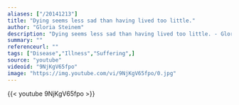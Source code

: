 ```yaml
---
aliases: ["/20141213"]
title: "Dying seems less sad than having lived too little."
author: "Gloria Steinem"
description: "Dying seems less sad than having lived too little. - Gloria Steinem quotes from GetInspired365.com"
summary: ""
referenceurl: ""
tags: ["Disease","Illness","Suffering",]
source: "youtube"
videoid: "9NjKgV65fpo"
image: "https://img.youtube.com/vi/9NjKgV65fpo/0.jpg"
---
```


{{< youtube 9NjKgV65fpo >}}
